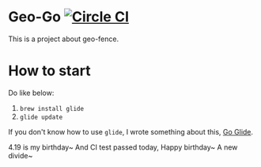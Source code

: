 # Geo-Go [![Circle CI](https://circleci.com/gh/xiaoyusilen/geo-go.svg?style=svg)](https://circleci.com/gh/xiaoyusilen/geo-go)
This is a project about geo-fence.

# How to start
Do like below:
1. `brew install glide`
2. `glide update`

If you don't know how to use `glide`, I wrote something about this, [Go Glide](http://xiaoyu.world/2017/02/14/go-package-manage-tool/).

4.19 is my birthday~ And CI test passed today, Happy birthday~
A new divide~
